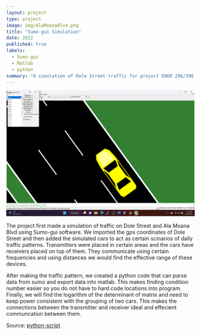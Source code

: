 ```yaml
---
layout: project
type: project
image: img/AlaMoanaBlvd.png
title: "Sumo-gui Simulation"
date: 2022
published: true
labels:
  - Sumo-gui
  - Matlab
  - python
summary: "A simulation of Dole Street traffic for project ENGR 296/396."
---
```


<img class="img-fluid" src="../img/Screenshot (1).png">

The project first made a simulation of traffic on Dole Street and Ala Moana Blvd using Sumo-gui software. We imported the gps coordinates of Dole Street and then added the simulated cars to act as certain scinarios of daily traffic patterns.
Transmitters were placed in certain areas and the cars have receivers placed on top of them. They communicate using certain frequencies and using distances we would find the effective range of these devices.

After making the traffic pattern, we created a python code that can parse data from sumo and export data into matlab.
This makes finding condition number easier so you do not have to hard code locations into program.
Finally, we will find the logarithm of the determinant of matrix and need to keep power consistent with the grouping of two cars. This makes the connections between the transmitter and receiver ideal and effecient communcation between them.

Source: <a href="main.py"><i class="large github icon "></i>python-script</a>
